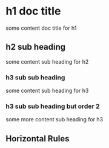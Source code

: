 # h1 doc title
some content doc title for h1

## h2 sub heading
some content sub heading for h2

### h3 sub sub heading
some content sub heading for h3

### h3 sub sub heading but order 2
some more content sub heading for h3

## Horizontal Rules
